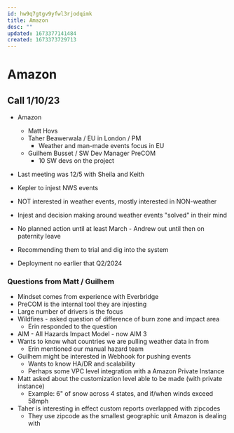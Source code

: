 ```yaml
---
id: hw9q7gtgv9yfwl3rjodqimk
title: Amazon
desc: ""
updated: 1673377141484
created: 1673373729713
---
```


# Amazon

## Call 1/10/23

- Amazon

  - Matt Hovs
  - Taher Beawerwala / EU in London / PM
    - Weather and man-made events focus in EU
  - Guilhem Busset / SW Dev Manager PreCOM
    - 10 SW devs on the project

- Last meeting was 12/5 with Sheila and Keith
- Kepler to injest NWS events
- NOT interested in weather events, mostly interested in NON-weather
- Injest and decision making around weather events "solved" in their mind
- No planned action until at least March - Andrew out until then on paternity leave
- Recommending them to trial and dig into the system
- Deployment no earlier that Q2/2024

### Questions from Matt / Guilhem

- Mindset comes from experience with Everbridge
- PreCOM is the internal tool they are injesting
- Large number of drivers is the focus
- Wildfires - asked question of difference of burn zone and impact area
  - Erin responded to the question
- AIM - All Hazards Impact Model - now AIM 3
- Wants to know what countries we are pulling weather data in from
  - Erin mentioned our manual hazard team
- Guilhem might be interested in Webhook for pushing events
  - Wants to know HA/DR and scalability
  - Perhaps some VPC level integration with a Amazon Private Instance
- Matt asked about the customization level able to be made (with private instance)
  - Example: 6" of snow across 4 states, and if/when winds exceed 58mph
- Taher is interesting in effect custom reports overlapped with zipcodes
  - They use zipcode as the smallest geographic unit Amazon is dealing with
